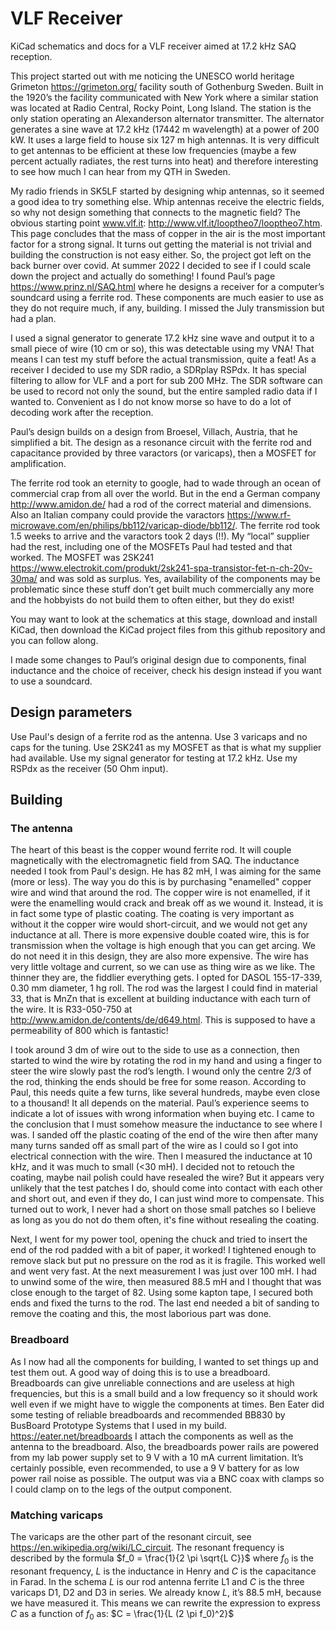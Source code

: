 # VLF Receiver

KiCad schematics and docs for a VLF receiver aimed at 17.2 kHz SAQ reception.

This project started out with me noticing the UNESCO world heritage Grimeton https://grimeton.org/ facility south of Gothenburg Sweden.
Built in the 1920’s the facility communicated with New York where a similar station was located at Radio Central, Rocky Point, Long Island.
The station is the only station operating an Alexanderson alternator transmitter. The alternator generates a sine wave at 17.2 kHz
(17442 m wavelength) at a power of 200 kW. It uses a large field to house six 127 m high antennas. It is very difficult to get antennas
to be efficient at these low frequencies (maybe a few percent actually radiates, the rest turns into heat) and therefore interesting to
see how much I can hear from my QTH in Sweden.

My radio friends in SK5LF started by designing whip antennas, so it seemed a good idea to try something else. Whip antennas receive the
electric fields, so why not design something that connects to the magnetic field?
The obvious starting point www.vlf.it: http://www.vlf.it/looptheo7/looptheo7.htm. This page concludes that the mass of copper in the air
is the most important factor for a strong signal. It turns out getting the material is not trivial and building the construction is not
easy either. So, the project got left on the back burner over covid. At summer 2022 I decided to see if I could scale down the project
and actually do something!
I found Paul’s page https://www.prinz.nl/SAQ.html where he designs a receiver for a computer’s soundcard using a ferrite rod.
These components are much easier to use as they do not require much, if any, building. I missed the July transmission but had a plan.

I used a signal generator to generate 17.2 kHz sine wave and output it to a small piece of wire (10 cm or so),
this was detectable using my VNA! That means I can test my stuff before the actual transmission, quite a feat!
As a receiver I decided to use my SDR radio, a SDRplay RSPdx. It has special filtering to allow for VLF and a port for sub 200 MHz.
The SDR software can be used to record not only the sound, but the entire sampled radio data if I wanted to. Convenient as I do not
know morse so have to do a lot of decoding work after the reception.

Paul’s design builds on a design from Broesel, Villach, Austria, that he simplified a bit. The design as a resonance circuit with the
ferrite rod and capacitance provided by three varactors (or varicaps), then a MOSFET for amplification.

The ferrite rod took an eternity to google, had to wade through an ocean of commercial crap from all over the world.
But in the end a German company http://www.amidon.de/ had a rod of the correct material and dimensions. Also an Italian
company could provide the varactors https://www.rf-microwave.com/en/philips/bb112/varicap-diode/bb112/.
The ferrite rod took 1.5 weeks to arrive and the varactors took 2 days (!!). My “local” supplier had the rest, including one of the
MOSFETs Paul had tested and that worked. The MOSFET was 2SK241 https://www.electrokit.com/produkt/2sk241-spa-transistor-fet-n-ch-20v-30ma/
and was sold as surplus. Yes, availability of the components may be problematic since these stuff don’t get built much commercially any
more and the hobbyists do not build them to often either, but they do exist!

You may want to look at the schematics at this stage, download and install KiCad, then download the KiCad project files from
this github repository and you can follow along.

I made some changes to Paul’s original design due to components, final inductance and the choice of receiver, check his design instead
if you want to use a soundcard.

## Design parameters
Use Paul's design of a ferrite rod as the antenna. Use 3 varicaps and no caps for the tuning. Use 2SK241 as my MOSFET as that is what
my supplier had available.
Use my signal generator for testing at 17.2 kHz. Use my RSPdx as the receiver (50 Ohm input).

## Building

### The antenna
The heart of this beast is the copper wound ferrite rod. It will couple magnetically with the electromagnetic field from SAQ.
The inductance needed I took from Paul's design. He has 82 mH, I was aiming for the same (more or less).
The way you do this is by purchasing "enamelled" copper wire and wind that around the rod. The copper wire is not enamelled, if it were
the enamelling would crack and break off as we wound it. Instead, it is in fact some type of plastic coating. The coating is very
important as without it the copper wire would short-circuit, and we would not get any inductance at all. There is more expensive double
coated wire, this is for transmission when the voltage is high enough that you can get arcing. We do not need it in this design,
they are also more expensive. The wire has very little voltage and current, so we can use as thing wire as we like. The thinner they
are, the fiddlier everything gets. I opted for DASOL 155-17-339, 0.30 mm diameter, 1 hg roll.
The rod was the largest I could find in material 33, that is MnZn that is excellent at building inductance with each turn of the wire.
It is R33-050-750 at http://www.amidon.de/contents/de/d649.html. This is supposed to have a permeability of 800 which is fantastic!

I took around 3 dm of wire out to the side to use as a connection, then started to wind the wire by rotating the rod in my hand and
using a finger to steer the wire slowly past the rod’s length. I wound only the centre 2/3 of the rod, thinking the ends should be free
for some reason. According to Paul, this needs quite a few turns, like several hundreds, maybe even close to a thousand! It all
depends on the material. Paul’s experience seems to indicate a lot of issues with wrong information when buying etc. I came to the
conclusion that I must somehow measure the inductance to see where I was. I sanded off the plastic coating of the end of the wire
then after many many turns sanded off as small part of the wire as I could so I got into electrical connection with the wire. Then
I measured the inductance at 10 kHz, and it was much to small (<30 mH). I decided not to retouch the coating, maybe nail polish
could have resealed the wire? But it appears very unlikely that the test patches I do, should come into contact with each other and
short out, and even if they do, I can just wind more to compensate. This turned out to work, I never had a short on those small
patches so I believe as long as you do not do them often, it's fine without resealing the coating.

Next, I went for my power tool, opening the chuck and tried to insert the end of the rod padded with a bit of paper, it worked!
I tightened enough to remove slack but put no pressure on the rod as it is fragile. This worked well and went
very fast. At the next measurement I was just over 100 mH. I had to unwind some of the wire, then measured 88.5 mH and I thought
that was close enough to the target of 82. Using some kapton tape, I secured both ends and fixed the turns to the rod. The last end
needed a bit of sanding to remove the coating and this, the most laborious part was done.

### Breadboard
As I now had all the components for building, I wanted to set things up and test them out. A good way of doing this is to use a
breadboard. Breadboards can give unreliable connections and are useless at high frequencies, but this is a small build and a low
frequency so it should work well even if we might have to wiggle the components at times. Ben Eater did some testing
of reliable breadboards and recommended BB830 by BusBoard Prototype Systems that I used in my build. https://eater.net/breadboards
I attach the components as well as the antenna to the breadboard. Also, the breadboards power rails are powered from my lab power
supply set to 9 V with a 10 mA current limitation. It’s certainly possible, even recommended, to use a 9 V battery for as low
power rail noise as possible. The output was via a BNC coax with clamps so I could clamp on to the legs of the output component.

### Matching varicaps
The varicaps are the other part of the resonant circuit, see https://en.wikipedia.org/wiki/LC_circuit. The resonant frequency is described
by the formula $f_0 = \frac{1}{2 \pi \sqrt{L C}}$ where $f_0$ is the resonant frequency, $L$ is the inductance in Henry and $C$ is the
capacitance in Farad. In the schema $L$ is our rod antenna ferrite L1 and $C$ is the three varicaps D1, D2 and D3 in series.
We already know $L$, it’s 88.5 mH, because we have measured it. This means we can rewrite the expression to express $C$ as a function of $f_0$ as:
$C = \frac{1}{L (2 \pi f_0)^2}$





